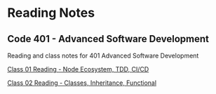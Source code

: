 # Reading Notes


## Code 401 - Advanced Software Development
Reading and class notes for 401 Advanced Software Development

[Class 01 Reading - Node Ecosystem, TDD, CI/CD](https://sueduclos.github.io/reading-notes/class-01-reading)

[Class 02 Reading - Classes, Inheritance, Functional](https://sueduclos.github.io/reading-notes/class-02-reading)
